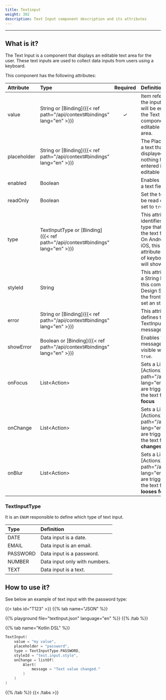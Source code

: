 ```yaml
---
title: Textinput
weight: 302
description: Text Input component description and its attributes
---
```


---

## What is it? 

The Text Input is a component that displays an editable text area for the user. These text inputs are used to collect data inputs from users using a keyboard. 

This component has the following attributes:

|Attribute|Type|Required|Definition|
|:-----|:-----|:-----:|:-----|
|value|String or [Binding]({{< ref path="/api/context#bindings" lang="en" >}})|&#x2713;|Item referring to the input value that will be entered in the Text Input component editable text field area.|
|placeholder|String or [Binding]({{< ref path="/api/context#bindings" lang="en" >}})||The Placeholder is a text that is displayed when nothing has been entered in the editable text field.|
|enabled|Boolean||Enables or disables a text field|
|readOnly|Boolean||Set the text field to be read only when set to `true`.|
|type|TextInputType or [Binding]({{< ref path="/api/context#bindings" lang="en" >}})||This attribute identifies the text type that it will feed the text field area. On Android and iOS, this field also attributes the type of keyboard that will shown.|
|styleId|String||This attribute sets a String key to map this component in a Design System on the front end and set an style to it.|
|error|String or [Binding]({{< ref path="/api/context#bindings" lang="en" >}})||This attribute defines the TextInput error message.|
|showError|Boolean or [Binding]({{< ref path="/api/context#bindings" lang="en" >}})||Enables the error message to be visible when set to `true`.|
|onFocus|List&lt;Action&gt;||Sets a List of [Actions]({{< ref path="/api/actions" lang="en" >}}) that are triggered when the text field **gains focus**|
|onChange|List&lt;Action&gt;||Sets a List of [Actions]({{< ref path="/api/actions" lang="en" >}}) that are triggered when the text field **value changes**|
|onBlur|List&lt;Action&gt;||Sets a List of [Actions]({{< ref path="/api/actions" lang="en" >}}) that are triggered when the text field **looses focus**| 


### TextInputType

It is an `ENUM` responsible to define which type of text input. 

| Type | Definition |
| :--- | :--- |
| DATE | Data input is a date.  |
| EMAIL | Data input is an email.  |
| PASSWORD | Data input is a password.  |
| NUMBER | Data input only with numbers. |
| TEXT | Data input is a text. |

## How to use it? 

See below an example of text input with the password type: 

{{< tabs id="T123" >}}
{{% tab name="JSON" %}}
<!-- json-playground:textInput.json
{
 "_beagleComponent_": "beagle:textInput",
 "value": "my value",
 "placeholder": "user@test.com.br",
 "type": "email",
 "onChange": [
    {
      "_beagleAction_": "beagle:alert",
      "message": "Changing input"
      }
  ]
}
-->
{{% playground file="textInput.json" language="en" %}}
{{% /tab %}}

{{% tab name="Kotlin DSL" %}}
```kotlin
TextInput(
    value = "my value", 
    placeholder = "password", 
    type = TextInputType.PASSWORD, 
    styleId = "test.input.style",
    onChange = listOf(
        Alert(
            message = "Text value changed."
        )
    )
)
```
{{% /tab %}}
{{< /tabs >}}
